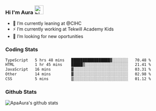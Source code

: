 ### Hi I'm Aura <img src="https://user-images.githubusercontent.com/1303154/88677602-1635ba80-d120-11ea-84d8-d263ba5fc3c0.gif" width="28px" alt="hi">

- 🔭 I’m currently leaning at @CIHC
- ⚡ I’m currently working at Tekwill Academy Kids
- 🤔 I’m looking for new oportunities


### Coding Stats

<!--START_SECTION:waka-->

```txt
TypeScript   5 hrs 48 mins   █████████████████▓░░░░░░░   70.48 %
HTML         1 hr 45 mins    █████▒░░░░░░░░░░░░░░░░░░░   21.41 %
JavaScript   16 mins         ▓░░░░░░░░░░░░░░░░░░░░░░░░   03.31 %
Other        14 mins         ▓░░░░░░░░░░░░░░░░░░░░░░░░   02.98 %
CSS          5 mins          ▒░░░░░░░░░░░░░░░░░░░░░░░░   01.12 %
```

<!--END_SECTION:waka-->

### Github Stats

![ApaAura's github stats](https://github-readme-stats.vercel.app/api?username=ApaAura&count_private=true&theme=tokyonight&hide=contribs,prs)
